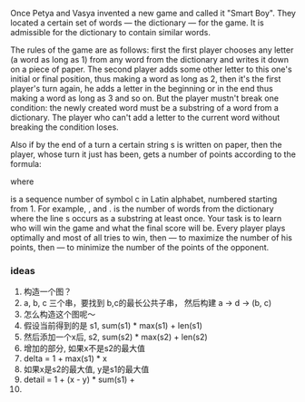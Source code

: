 Once Petya and Vasya invented a new game and called it "Smart Boy". They located a certain set of words — the dictionary — for the game. It is admissible for the dictionary to contain similar words.

The rules of the game are as follows: first the first player chooses any letter (a word as long as 1) from any word from the dictionary and writes it down on a piece of paper. The second player adds some other letter to this one's initial or final position, thus making a word as long as 2, then it's the first player's turn again, he adds a letter in the beginning or in the end thus making a word as long as 3 and so on. But the player mustn't break one condition: the newly created word must be a substring of a word from a dictionary. The player who can't add a letter to the current word without breaking the condition loses.

Also if by the end of a turn a certain string s is written on paper, then the player, whose turn it just has been, gets a number of points according to the formula:


where

 is a sequence number of symbol c in Latin alphabet, numbered starting from 1. For example, , and .
 is the number of words from the dictionary where the line s occurs as a substring at least once.
Your task is to learn who will win the game and what the final score will be. Every player plays optimally and most of all tries to win, then — to maximize the number of his points, then — to minimize the number of the points of the opponent.


### ideas
1. 构造一个图？
2. a, b, c 三个串，要找到 b,c的最长公共子串， 然后构建 a -> d -> (b, c)
3. 怎么构造这个图呢～
4. 假设当前得到的是 s1, sum(s1) * max(s1) + len(s1)
5. 然后添加一个x后, s2, sum(s2) * max(s2) + len(s2)
6. 增加的部分, 如果x不是s2的最大值
7. delta = 1 + max(s1) * x
8. 如果x是s2的最大值, y是s1的最大值
9. detail = 1 + (x - y) * sum(s1) +
10. 

